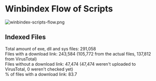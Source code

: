 # Winbindex Flow of Scripts

![winbindex-scripts-flow.png](winbindex-scripts-flow.png)

## Indexed Files

<!--FileStats-->
Total amount of exe, dll and sys files: 291,058  
Files with a download link: 243,584 (105,772 from the actual files, 137,812 from VirusTotal)  
Files without a download link: 47,474 (47,474 weren't uploaded to VirusTotal, 0 weren't checked yet)  
% of files with a download link: 83.7  
<!--/FileStats-->
